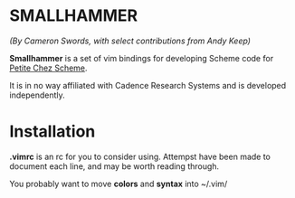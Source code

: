 SMALLHAMMER
==========================

*(By Cameron Swords, with select contributions from Andy Keep)*

**Smallhammer** is a set of vim bindings for developing Scheme code for 
[Petite Chez Scheme](http://www.scheme.com/petitechezscheme.html). 

It is in no way  affiliated with Cadence Research Systems and is 
developed independently.

Installation
==============
**.vimrc** is an rc for you to consider using. Attempst have been made to
document each line, and may be worth reading through.

You probably want to move **colors** and **syntax** into ~/.vim/



